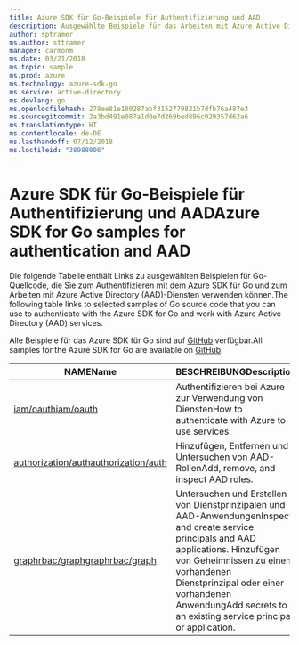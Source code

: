 ```yaml
---
title: Azure SDK für Go-Beispiele für Authentifizierung und AAD
description: Ausgewählte Beispiele für das Arbeiten mit Azure Active Directory (AAD) und Authentifizierung aus dem Azure SDK für Go
author: sptramer
ms.author: sttramer
manager: carmonm
ms.date: 03/21/2018
ms.topic: sample
ms.prod: azure
ms.technology: azure-sdk-go
ms.service: active-directory
ms.devlang: go
ms.openlocfilehash: 278ee81e180287abf3152779821b7dfb76a487e3
ms.sourcegitcommit: 2a3bd491e087a1d0e7d269bed896c029357d62a6
ms.translationtype: HT
ms.contentlocale: de-DE
ms.lasthandoff: 07/12/2018
ms.locfileid: "38988006"
---
```

# <a name="azure-sdk-for-go-samples-for-authentication-and-aad"></a><span data-ttu-id="7aea2-103">Azure SDK für Go-Beispiele für Authentifizierung und AAD</span><span class="sxs-lookup"><span data-stu-id="7aea2-103">Azure SDK for Go samples for authentication and AAD</span></span>

<span data-ttu-id="7aea2-104">Die folgende Tabelle enthält Links zu ausgewählten Beispielen für Go-Quellcode, die Sie zum Authentifizieren mit dem Azure SDK für Go und zum Arbeiten mit Azure Active Directory (AAD)-Diensten verwenden können.</span><span class="sxs-lookup"><span data-stu-id="7aea2-104">The following table links to selected samples of Go source code that you can use to authenticate with the Azure SDK for Go and work with Azure Active Directory (AAD) services.</span></span>

<span data-ttu-id="7aea2-105">Alle Beispiele für das Azure SDK für Go sind auf [GitHub](https://github.com/Azure-Samples/azure-sdk-for-go-samples) verfügbar.</span><span class="sxs-lookup"><span data-stu-id="7aea2-105">All samples for the Azure SDK for Go are available on [GitHub](https://github.com/Azure-Samples/azure-sdk-for-go-samples).</span></span>

| <span data-ttu-id="7aea2-106">NAME</span><span class="sxs-lookup"><span data-stu-id="7aea2-106">Name</span></span> | <span data-ttu-id="7aea2-107">BESCHREIBUNG</span><span class="sxs-lookup"><span data-stu-id="7aea2-107">Description</span></span> |
|------|-------------|
| [<span data-ttu-id="7aea2-108">iam/oauth</span><span class="sxs-lookup"><span data-stu-id="7aea2-108">iam/oauth</span></span>](https://github.com/Azure-Samples/azure-sdk-for-go-samples/blob/master/iam/oauth.go) | <span data-ttu-id="7aea2-109">Authentifizieren bei Azure zur Verwendung von Diensten</span><span class="sxs-lookup"><span data-stu-id="7aea2-109">How to authenticate with Azure to use services.</span></span> |
| [<span data-ttu-id="7aea2-110">authorization/auth</span><span class="sxs-lookup"><span data-stu-id="7aea2-110">authorization/auth</span></span>](https://github.com/Azure-Samples/azure-sdk-for-go-samples/blob/master/authorization/auth.go) | <span data-ttu-id="7aea2-111">Hinzufügen, Entfernen und Untersuchen von AAD-Rollen</span><span class="sxs-lookup"><span data-stu-id="7aea2-111">Add, remove, and inspect AAD roles.</span></span> |
| [<span data-ttu-id="7aea2-112">graphrbac/graph</span><span class="sxs-lookup"><span data-stu-id="7aea2-112">graphrbac/graph</span></span>](https://github.com/Azure-Samples/azure-sdk-for-go-samples/blob/master/graphrbac/graph.go) | <span data-ttu-id="7aea2-113">Untersuchen und Erstellen von Dienstprinzipalen und AAD-Anwendungen</span><span class="sxs-lookup"><span data-stu-id="7aea2-113">Inspect and create service principals and AAD applications.</span></span> <span data-ttu-id="7aea2-114">Hinzufügen von Geheimnissen zu einem vorhandenen Dienstprinzipal oder einer vorhandenen Anwendung</span><span class="sxs-lookup"><span data-stu-id="7aea2-114">Add secrets to an existing service principal or application.</span></span> |
